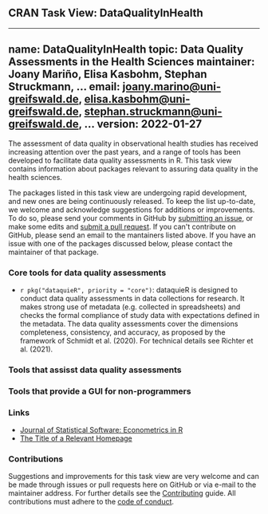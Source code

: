 ## CRAN Task View: DataQualityInHealth

---
name: DataQualityInHealth
topic: Data Quality Assessments in the Health Sciences
maintainer: Joany Mariño, Elisa Kasbohm, Stephan Struckmann, ...
email: joany.marino@uni-greifswald.de, elisa.kasbohm@uni-greifswald.de, stephan.struckmann@uni-greifswald.de, ...
version: 2022-01-27
---

The assessment of data quality in observational health studies has received increasing attention over the past years, 
and a range of tools has been developed to facilitate data quality assessments in R. 
This task view contains information about packages relevant to assuring data quality in the health sciences. 

The packages listed in this task view are undergoing rapid development, and new ones are being continuously released.
To keep the list up-to-date, we welcome and acknowledge suggestions for additions or improvements. 
To do so, please send your comments in GitHub by
[submitting an issue](https://github.com/cran-task-views/DataQualityHealth/issues),
or make some edits and
[submit a pull request](https://github.com/cran-task-views/pulls).
If you can't contribute on GitHub, please send an email to the mantainers listed above. 
If you have an issue with one of the packages discussed below, please contact
the maintainer of that package. 


### Core tools for data quality assessments

-   `r pkg("dataquieR", priority = "core")`: dataquieR is designed to conduct data quality assessments in data collections for research. 
     It makes strong use of metadata (e.g. collected in spreadsheets) and checks the formal compliance of study data with expectations defined in the metadata. 
     The data quality assessments cover the dimensions completeness, consistency, and accuracy, as proposed by the framework of Schmidt et al. (2020). 
     For technical details see Richter et al. (2021).
     
### Tools that assisst data quality assessments

### Tools that provide a GUI for non-programmers


### Links
- [Journal of Statistical Software: Econometrics in R](https://www.jstatsoft.org/v27/)
- [The Title of a Relevant Homepage](http://path/to/homepage/)


### Contributions

Suggestions and improvements for this task view are very
welcome and can be made through issues or pull requests here on GitHub or
via e-mail to the maintainer address. For further details see the
[Contributing](https://github.com/cran-task-views/ctv/blob/main/Contributing.md)
guide. All contributions must adhere to the
[code of conduct](https://github.com/cran-task-views/ctv/blob/main/CodeOfConduct.md).
